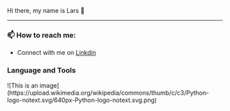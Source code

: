 Hi there, my name is Lars 👋

<!-- <hr> -->

***

<h3> 📫 How to reach me: </h3> 

* Connect with me on [Linkdin](https://www.linkedin.com/in/lars-roberbuell)

<h3> Language and Tools </h3>
![This is an image](https://upload.wikimedia.org/wikipedia/commons/thumb/c/c3/Python-logo-notext.svg/640px-Python-logo-notext.svg.png)
